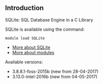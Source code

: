 ## Introduction
SQLite: SQL Database Engine in a C Library 

SQLite is available using the command:

```
module load SQLite
```

* [More about SQLite](http://www.sqlite.org/)
* [More about modules](Local:/systems/lisa/software/modules)

Available versions:

* 3.8.8.1-foss-2015b (new from 28-04-2017)
* 3.13.0-intel-2016b (new from 04-05-2017)